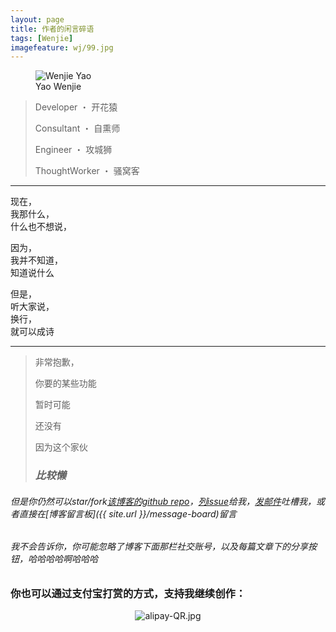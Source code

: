 ```yaml
---
layout: page
title: 作者的闲言碎语
tags: [Wenjie]
imagefeature: wj/99.jpg
---
```

<figure>
  <img src="{{ site.url }}/images/wj/head1.jpg" alt="Wenjie Yao">
  <figcaption>Yao Wenjie</figcaption>
</figure>

> Developer ・ 开花猿
>
> Consultant ・ 自熏师
>
> Engineer ・ 攻城狮
>
> ThoughtWorker ・ 骚窝客

---

现在，<br/>
我那什么，<br/>
什么也不想说，

因为，<br/>
我并不知道，<br/>
知道说什么

但是，<br/>
听大家说，<br/>
换行，<br/>
就可以成诗

---

> 非常抱歉，
>
> 你要的某些功能
>
> 暂时可能
>
> 还没有
>
> 因为这个家伙
>
> ### *比较懒* ###
>
###### 但是你仍然可以star/fork[该博客的github repo](https://github.com/Yaowenjie/yaowenjie.github.io)，[列issue](https://github.com/Yaowenjie/yaowenjie.github.io/issues)给我，[发邮件](mailto:wsywj61@gmail.com)吐槽我，或者直接在[博客留言板]({{ site.url }}/message-board)留言
>
###### 我不会告诉你，你可能忽略了博客下面那栏社交账号，以及每篇文章下的分享按钮，哈哈哈哈啊哈哈哈


### 你也可以通过支付宝打赏的方式，支持我继续创作：
<center><img class="center" src="{{ site.url }}/images/alipay-QR.jpg" alt="alipay-QR.jpg"></center>
